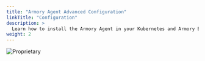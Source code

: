 ```yaml
---
title: "Armory Agent Advanced Configuration"
linkTitle: "Configuration"
description: >
  Learn how to install the Armory Agent in your Kubernetes and Armory Enterprise environments.
weight: 2
---
```

![Proprietary](/images/proprietary.svg)
